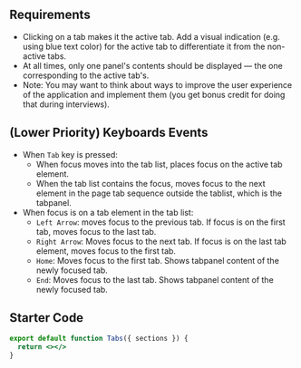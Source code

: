 ## Requirements

- Clicking on a tab makes it the active tab. Add a visual indication (e.g. using blue text color) for the active tab to differentiate it from the non-active tabs.
- At all times, only one panel's contents should be displayed — the one corresponding to the active tab's.
- Note: You may want to think about ways to improve the user experience of the application and implement them (you get bonus credit for doing that during interviews).

## (Lower Priority) Keyboards Events

- When `Tab` key is pressed:
  - When focus moves into the tab list, places focus on the active tab element.
  - When the tab list contains the focus, moves focus to the next element in the page tab sequence outside the tablist, which is the tabpanel.
- When focus is on a tab element in the tab list:
  - `Left Arrow`: moves focus to the previous tab. If focus is on the first tab, moves focus to the last tab.
  - `Right Arrow`: Moves focus to the next tab. If focus is on the last tab element, moves focus to the first tab.
  - `Home`: Moves focus to the first tab. Shows tabpanel content of the newly focused tab.
  - `End`: Moves focus to the last tab. Shows tabpanel content of the newly focused tab.

## Starter Code

```jsx
export default function Tabs({ sections }) {
  return <></>
}
```
